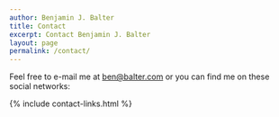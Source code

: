 ```yaml
---
author: Benjamin J. Balter
title: Contact
excerpt: Contact Benjamin J. Balter
layout: page
permalink: /contact/
---
```

Feel free to e-mail me at <ben@balter.com> or you can find me on these social networks:

{% include contact-links.html %}
